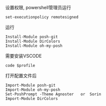 设置权限,  powershell管理员运行

```stylus
set-executionpolicy remotesigned
```

运行

```stylus
Install-Module posh-git
Install-Module DirColors
Install-Module oh-my-posh
```

需要安装VSCODE

```stylus
code $profile
```

打开配置文件后

```stylus
Import-Module posh-git
Import-Module oh-my-posh
Set-PoshPrompt -Theme Agnoster   or  Sorin
Import-Module DirColors
```

